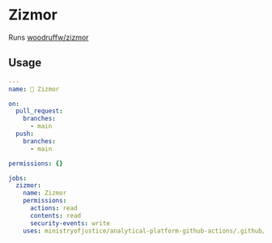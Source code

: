 # Zizmor

Runs [woodruffw/zizmor](https://github.com/woodruffw/zizmor)

## Usage

```yaml
---
name: 🌈 Zizmor

on:
  pull_request:
    branches:
      - main
  push:
    branches:
      - main

permissions: {}

jobs:
  zizmor:
    name: Zizmor
    permissions:
      actions: read
      contents: read
      security-events: write
    uses: ministryofjustice/analytical-platform-github-actions/.github/workflows/reusable-zizmor.yml@<commit SHA> # <version>
```
